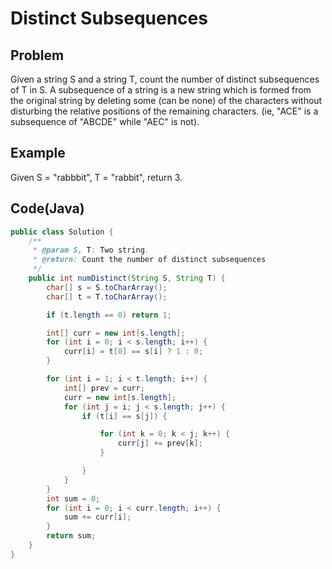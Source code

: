 Distinct Subsequences
===

## Problem

Given a string S and a string T, count the number of distinct subsequences of T in S.
A subsequence of a string is a new string which is formed from the original string by deleting some (can be none) of the characters without disturbing the relative positions of the remaining characters. (ie, "ACE" is a subsequence of "ABCDE" while "AEC" is not).


## Example

Given S = "rabbbit", T = "rabbit", return 3.

Code(Java)
----------

```java
public class Solution {
    /**
     * @param S, T: Two string.
     * @return: Count the number of distinct subsequences
     */
    public int numDistinct(String S, String T) {
        char[] s = S.toCharArray();
        char[] t = T.toCharArray();

        if (t.length == 0) return 1;

        int[] curr = new int[s.length];
        for (int i = 0; i < s.length; i++) {
            curr[i] = t[0] == s[i] ? 1 : 0;
        }

        for (int i = 1; i < t.length; i++) {
            int[] prev = curr;
            curr = new int[s.length];
            for (int j = i; j < s.length; j++) {
                if (t[i] == s[j]) {

                    for (int k = 0; k < j; k++) {
                        curr[j] += prev[k];
                    }

                }
            }
        }
        int sum = 0;
        for (int i = 0; i < curr.length; i++) {
            sum += curr[i];
        }
        return sum;
    }
}
```